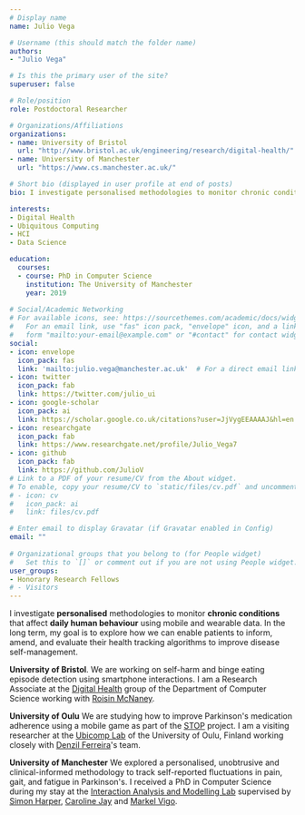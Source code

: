 ```yaml
---
# Display name
name: Julio Vega

# Username (this should match the folder name)
authors:
- "Julio Vega"

# Is this the primary user of the site?
superuser: false

# Role/position
role: Postdoctoral Researcher

# Organizations/Affiliations
organizations:
- name: University of Bristol
  url: "http://www.bristol.ac.uk/engineering/research/digital-health/"
- name: University of Manchester
  url: "https://www.cs.manchester.ac.uk/"

# Short bio (displayed in user profile at end of posts)
bio: I investigate personalised methodologies to monitor chronic conditions that affect daily human behaviour using mobile and wearable data.

interests:
- Digital Health
- Ubiquitous Computing
- HCI
- Data Science

education:
  courses:
  - course: PhD in Computer Science
    institution: The University of Manchester
    year: 2019
  
# Social/Academic Networking
# For available icons, see: https://sourcethemes.com/academic/docs/widgets/#icons
#   For an email link, use "fas" icon pack, "envelope" icon, and a link in the
#   form "mailto:your-email@example.com" or "#contact" for contact widget.
social:
- icon: envelope
  icon_pack: fas
  link: 'mailto:julio.vega@manchester.ac.uk'  # For a direct email link, use "mailto:test@example.org".
- icon: twitter
  icon_pack: fab
  link: https://twitter.com/julio_ui
- icon: google-scholar
  icon_pack: ai
  link: https://scholar.google.co.uk/citations?user=JjVygEEAAAAJ&hl=en
- icon: researchgate
  icon_pack: fab
  link: https://www.researchgate.net/profile/Julio_Vega7
- icon: github
  icon_pack: fab
  link: https://github.com/JulioV
# Link to a PDF of your resume/CV from the About widget.
# To enable, copy your resume/CV to `static/files/cv.pdf` and uncomment the lines below.  
# - icon: cv
#   icon_pack: ai
#   link: files/cv.pdf

# Enter email to display Gravatar (if Gravatar enabled in Config)
email: ""
  
# Organizational groups that you belong to (for People widget)
#   Set this to `[]` or comment out if you are not using People widget.  
user_groups:
- Honorary Research Fellows
# - Visitors
---
```


I investigate **personalised** methodologies to monitor **chronic conditions** that affect **daily human behaviour** using mobile and wearable data. In the long term, my goal is to explore how we can enable patients to inform, amend, and evaluate their health tracking algorithms to improve disease self-management.

**University of Bristol**. We are working on self-harm and binge eating episode detection using smartphone interactions. I am a Research Associate at the [Digital Health](http://www.bris.ac.uk/engineering/research/digital-health/?_ga=2.21049336.2107843035.1557739749-1608399595.1557739749) group of the Department of Computer Science working with [Roisin McNaney](http://www.bristol.ac.uk/engineering/people/roisin-mcnaney/index.html).

**University of Oulu** We are studying how to improve Parkinson's medication adherence using a mobile game as part of the [STOP](http://ubicomp.oulu.fi/stop-sentient-tracking-of-parkinsons-funded-by-the-academy-of-finland-ict-2023-programme/) project. I am a visiting researcher at the [Ubicomp Lab](http://ubicomp.oulu.fi/) of the University of Oulu, Finland working closely with [Denzil Ferreira](https://www.oulu.fi/university/researcher/denzil-ferreira)'s team.

**University of Manchester** We explored a personalised, unobtrusive and clinical-informed methodology to track self-reported fluctuations in pain, gait, and fatigue in Parkinson's. I received a PhD in Computer Science during my stay at the [Interaction Analysis and Modelling Lab](http://www.cs.manchester.ac.uk/our-research/laboratories/iam/) supervised by [Simon Harper](http://www.manchester.ac.uk/research/simon.harper/), [Caroline Jay](http://www.manchester.ac.uk/research/caroline.jay/) and [Markel Vigo](http://www.markelvigo.info/).
